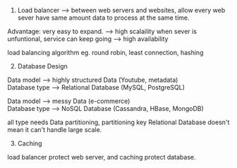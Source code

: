 1. Load balancer --> between web servers and websites, allow every web sever have same amount data to process at the same time.

Advantage: very easy to expand. --> high scalaility
when sever is unfuntional, service can keep going --> high availability

load balancing algorithm eg. round robin, least connection, hashing

2. Database Design

Data model --> highly structured Data (Youtube, metadata)  
Database type --> Relational Database (MySQL, PostgreSQL)

Data model --> messy Data (e-commerce)  
Database type --> NoSQL Database (Cassandra, HBase, MongoDB)

all type needs Data partitioning, partitioning key
Relational Database doesn't mean it can't handle large scale.

3. Caching

load balancer protect web server, and caching protect database.

